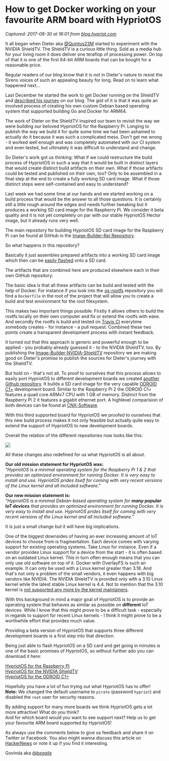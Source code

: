 # How to get Docker working on your favourite ARM board with HypriotOS

_Captured: 2017-08-30 at 16:01 from [blog.hypriot.com](http://blog.hypriot.com/post/how-to-get-docker-working-on-your-favourite-arm-board-with-hypriotos/)_

It all began when Dieter aka [@Quintus23M](https://twitter.com/Quintus23M) started to experiment with the NVIDIA ShieldTV. The ShieldTV is a curious little thing. Sold as a media hub for your living room it does deliver one teraflop of processing power. On top of that it is one of the first 64-bit ARM boards that can be bought for a reasonable price.

Regular readers of our blog know that it is not in Dieter's nature to resist the Sirens voices of such an appealing beauty for long. Read on to learn what happened next…

Last December he started the work to get Docker running on the ShieldTV and [described his journey](http://blog.hypriot.com/post/getting-docker-running-on-a-highend-arm-gaming-console-for-fun-and-profit/) on our blog. The gist of it is that it was quite an involved process of creating his own custom Debian based operating system that supported building Go and Docker for ARM64.

The work of Dieter on the ShieldTV inspired our team to revisit the way we were building our beloved HypriotOS for the Raspberry Pi. Longing to publish the way we build it for quite some time we had been ashamed to actually do it because it was such a complicated mess. Don't get me wrong - it worked well enough and was completely automated with our CI system and even tested, but ultimately it was difficult to understand and change.

So Dieter's work got us thinking: What if we could restructure the build process of HypriotOS in such a way that it would be built in distinct layers that would create distinct build artifacts on their own. What if those artifacts could be tested and published on their own, too? Only to be assembled in a final step at the end to create a fully working SD card image. What if those distinct steps were self-contained and easy to understand?

Last week we had some time at our hands and we started working on a build process that would be the answer to all those questions. It is certainly still a little rough around the edges and needs further tweaking but it produces a working SD card image for the Raspberry Pi. We consider it beta quality and it is not yet completely on par with our stable HypriotOS Hector image, but it already runs very well.

The main repository for building HypriotOS SD card image for the Raspberry Pi can be found at GitHub in the [Image-Builder-Rpi Repository](https://github.com/hypriot/image-builder-rpi).

So what happens in this repository?

Basically it just assembles prepared artifacts into a working SD card image which then can be [easily flashed](https://github.com/hypriot/flash) onto a SD card.

The artifacts that are combined here are produced elsewhere each in their own GitHub repository:

The basic idea is that all these artifacts can be build and tested with the help of Docker. For instance if you look into the [os-rootfs](https://github.com/hypriot/os-rootfs) repository you will find a `Dockerfile` in the root of the project that will allow you to create a build and test environment for the root filesystem.

This makes two important things possible: Firstly it allows others to build the rootfs locally on their own computer and fix or extend the rootfs with ease. And secondly the rootfs is build and tested on [Travis CI](https://travis-ci.org/hypriot/os-rootfs) everytime somebody creates - for instance - a pull request. Combined these two points create a transparent development process with instant feedback.

It turned out that this approach is generic and powerful enough to be applied - you probably already guessed it - to the NVIDIA ShieldTV, too. By publishing the [Image-Builder-NVIDIA-ShieldTV](https://github.com/hypriot/image-builder-nvidia-shieldtv) repository we are making good on Dieter's promise to publish the sources for Dieter's journey with the ShieldTV.

But hold on - that's not all. To proof to ourselves that this process allows to easily port HypriotOS to different development boards we created [another Github repository](https://github.com/hypriot/image-builder-odroid-c1). It builds a SD card image for the very capable [ODROID C1+](http://www.hardkernel.com/main/products/prdt_info.php?g_code=G143703355573) development board. Similar to the Raspberry Pi 2 the ODROID C1+ features a quad core ARMv7 CPU with 1 GB of memory. Distinct from the Raspberry Pi 2 it features a gigabit ethernet port. A highlevel comparision of both devices can be found at [CNX-Software](http://www.cnx-software.com/2015/02/02/raspberry-pi-2-odroid-c1-development-boards-comparison/).

With this third supported board for HypriotOS we proofed to ourselves that this new build process makes it not only feasible but actually quite easy to extend the support of HypriotOS to new development boards.

Overall the relation of the different repositories now looks like this:

![](http://blog.hypriot.com/images/hypriotos-xxx/hypriotos_buildpipeline.jpg)

All these changes also redefined for us what HypriotOS is all about.

**Our old mission statement for HypriotOS was:**  
_"HypriotOS is a minimal operating system for the Raspberry Pi 1 & 2 that provides an optimized environment for running Docker. It is very easy to install and use. HypriotOS prides itself for coming with very recent versions of the Linux kernel and all included software."_

**Our new mission statement is:**  
*"HypriotOS is a minimal Debian-based operating system for **many popular IoT devices** that provides an optimized environment for running Docker. It is very easy to install and use. HypriotOS prides itself for coming with very recent versions of the Linux kernel and all included software."*

It is just a small change but it will have big implications.

One of the biggest downsides of having an ever increasing amount of IoT devices to choose from is fragmentation. Each device comes with varying support for existing operating systems. Take Linux for instance. Even if a vendor provides Linux support for a device from the start - it is often based on an outdated Linux kernel. This in turn often enough means that you can only use old software on top of it. Docker with OverlayFS is such an example. It can only be used with a Linux kernel greater than 3.18. And that's not only a problem of the small vendors, it even happens with big vendors like NVIDIA. The NVIDIA ShieldTV is provided only with a 3.10 Linux kernel while the latest stable Linux kernel is 4.4. Not to mention that the 3.10 kernel is [not supported any more by the kernel maintainers](https://www.kernel.org/category/releases.html).

With this background in mind a major goal of HypriotOS is to provide an operating system that behaves as similar as possible on **different** IoT devices. While I know that this might prove to be a difficult task - especially in regards to support for recent Linux kernels - I think it might prove to be a worthwhile effort that provides much value.

Providing a beta version of HypriotOS that supports three different development boards is a first step into that direction.

Being just able to flash HypriotOS on a SD card and get going in minutes is one of the basic promises of HypriotOS, so without further ado you can download it here:

[HypriotOS for the Raspberry Pi](https://github.com/hypriot/image-builder-rpi/releases)  
[HypriotOS for the NVIDIA ShieldTV](https://github.com/hypriot/image-builder-nvidia-shieldtv/releases)  
[HypriotOS for the ODROID C1+](https://github.com/hypriot/image-builder-odroid-c1/releases)

Hopefully you have a lot of fun trying out what HypriotOS has to offer!  
**Note:** We changed the default username to `pirate` (password `hypriot`) and disabled the `root` user for security reasons.

By adding support for many more boards we think HypriotOS gets a lot more attractive! What do you think?  
And for which board would you want to see support next? Help us to get your favourite ARM board supported by HypriotOS!

As always use the comments below to give us feedback and share it on Twitter or Facebook. You also might wanna discuss this article on [HackerNews](https://news.ycombinator.com/item?id=10926502) or vote it up if you find it interesting.

Govinda aka [@_beagile_](https://twitter.com/_beagile_)

